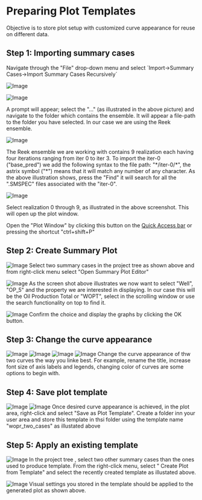 # Preparing Plot Templates
Objective is to store plot setup with customized curve appearance for reuse on different data.


## Step 1: Importing summary cases

Navigate through the "File" drop-down menu and select ´Import->Summary Cases->Import Summary Cases Recursively´

![Image](./Resources/Pictures/import_recursively.png)

![Image](./Resources/Pictures/file_location.png)


A prompt will appear; select the "..." (as illustrated in the above picture) and navigate to the folder which contains the ensemble. It will appear a file-path to the folder you have selected. In our case we are using the Reek ensemble.

![Image](Resources/Pictures/import_recursively.png)

The Reek ensemble we are working with contains 9 realization each having four iterations ranging from iter 0 to iter 3. To import the iter-0 ("base_pred") we add the following syntax to the file path: "\*/iter-0/\*", the astrix symbol ("\*") means that it will match any number of any character. As the above illustration shows, press the "Find" it will search for all the ".SMSPEC" files associated with the "iter-0".

![Image](Resources/Pictures/select_ensemble.png)

Select realization 0 through 9, as illustrated in the above screenshot. This will open up the plot window.

Open the "Plot Window" by clicking this button on the [Quick Access bar](../graphical-user-interface/graphical-user-interface.md#quick-access-buttons) or pressing the shortcut "ctrl+shift+P"


## Step 2: Create Summary Plot
![Image](Resources/Pictures/select_twocases.png)
Select two summary cases in the project tree as shown above and from right-click menu select "Open Summary Plot Editor" 

![Image](Resources/Pictures/summaryplot_editor.png)
As the screen shot above illustrates we now want to select "Well", "OP_5" and the property we are interested in displaying. In our case this will be the Oil Production Total or "WOPT", select in the scrolling window or use the search functionality on top to find it.

![Image](Resources/Pictures/press_ok.png)
Confirm the choice and display the graphs by clicking the OK button.

## Step 3: Change the curve appearance
![Image](Resources/Pictures/change_title.png)
![Image](Resources/Pictures/change_color.png)
![Image](Resources/Pictures/change_axis.png)
![Image](Resources/Pictures/change_font.png)
Change the curve appearance of thw two curves the way you linke best. For example, rename the title, increase font size of axis labels and legends, changing color of curves are some options to begin with.

## Step 4: Save plot template

![Image](Resources/Pictures/save_template.png)
![Image](Resources/Pictures/name_template.png)
Once desired curve appearance is achieved, in the plot area, right-click and select "Save as Plot Template". Create a folder inn your user area and store this template in thsi folder using the template name "wopr_two_cases" as illustated above


## Step 5: Apply an existing template
![Image](Resources/Pictures/apply_template.png)
In the project tree , select two other summary cases than the ones used to produce template. From the right-click menu, select " Create Plot from Template" and select the recently created template as illustated above.

![Image](Resources/Pictures/test_template.png)
Visual settings you stored in the template should be applied to the generated plot as shown above.


